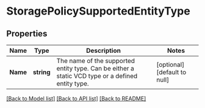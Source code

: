# StoragePolicySupportedEntityType

## Properties
Name | Type | Description | Notes
------------ | ------------- | ------------- | -------------
**Name** | **string** | The name of the supported entity type. Can be either a static VCD type or a defined entity type.  | [optional] [default to null]

[[Back to Model list]](../README.md#documentation-for-models) [[Back to API list]](../README.md#documentation-for-api-endpoints) [[Back to README]](../README.md)


